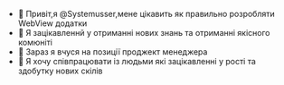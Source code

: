 - 👋 Привіт,я  @Systemusser,мене цікавить як правильно розробляти WebView додатки
- 👀 Я зацікавленнй у отриманні нових знань та отриманні якісного комюніті 
- 🌱 Зараз я вчуся на позиції проджект менеджера
- 💞️ Я хочу співпрацювати із людьми які зацікавленні у рості та здобутку нових скілів
  

<!---
Systemusser/Systemusser is a ✨ special ✨ repository because its `README.md` (this file) appears on your GitHub profile.
You can click the Preview link to take a look at your changes.
--->
